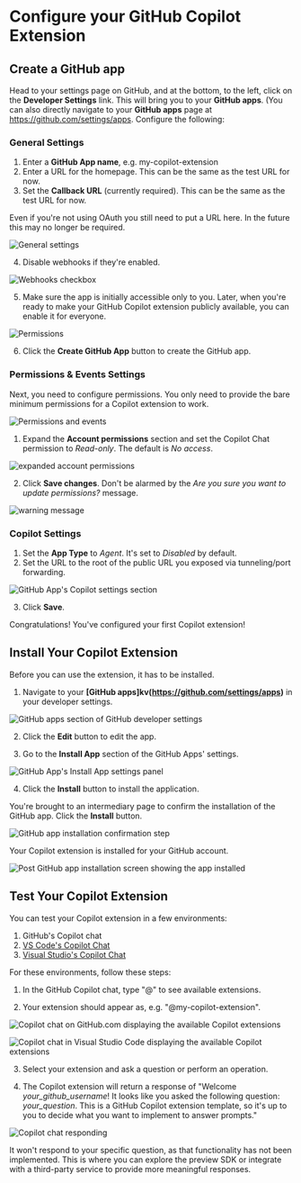 # Configure your GitHub Copilot Extension

## Create a GitHub app

Head to your settings page on GitHub, and at the bottom, to the left, click on the **Developer Settings** link. This will bring you to your **GitHub apps**. (You can also directly navigate to your **GitHub apps** page at https://github.com/settings/apps. Configure the following:

### General Settings

1. Enter a **GitHub App name**, e.g. my-copilot-extension
2. Enter a URL for the homepage. This can be the same as the test URL for now.
3. Set the **Callback URL** (currently required). This can be the same as the test URL for now. 
<!-- ***** If these (Homepage URL and Callback URL) are indicated in the first part of the article, how best to reference it here? ***** --> 
Even if you're not using OAuth you still need to put a URL here. In the future this may no longer be required.

![General settings](./images/general_settings.png)

4. Disable webhooks if they're enabled.

![Webhooks checkbox](./images/webhooks.png)

5. Make sure the app is initially accessible only to you. Later, when you're ready to make your GitHub Copilot extension publicly available, you can enable it for everyone.

![Permissions](./images/permissions.png)

6. Click the **Create GitHub App** button to create the GitHub app.

### Permissions & Events Settings

Next, you need to configure permissions. You only need to provide the bare minimum permissions for a Copilot extension to work.

![Permissions and events](./images/permissions_and_events.png)

1. Expand the **Account permissions** section and set the Copilot Chat permission to *Read-only*. The default is *No access*.

![expanded account permissions](./images/account_permissions.png)

2. Click **Save changes**. Don't be alarmed by the *Are you sure you want to update permissions?* message.

![warning message](./images/warning.png)

### Copilot Settings

1. Set the **App Type** to *Agent*. It's set to *Disabled* by default.
2. Set the URL to the root of the public URL you exposed via tunneling/port forwarding.
<!-- ***** this refers to steps in the first part of the article, which have been omitted ***** -->

![GitHub App's Copilot settings section](./images/github_apps.png)

3. Click **Save**.

Congratulations! You've configured your first Copilot extension!

## Install Your Copilot Extension

Before you can use the extension, it has to be installed.

1. Navigate to your **[GitHub apps]kv(https://github.com/settings/apps)** in your developer settings.

![GitHub apps section of GitHub developer settings](./images/github_apps_2.png)

2. Click the **Edit** button to edit the app.

3. Go to the **Install App** section of the GitHub Apps' settings.

![GitHub App's Install App settings panel](./images/install_copilot.png)

4. Click the **Install** button to install the application.

You're brought to an intermediary page to confirm the installation of the GitHub app. Click the **Install** button.

![GitHub app installation confirmation step](./images/confirm.png)

Your Copilot extension is installed for your GitHub account.

![Post GitHub app installation screen showing the app installed](./images/confirmed.png)

## Test Your Copilot Extension

You can test your Copilot extension in a few environments:

1. GitHub's Copilot chat
2. [VS Code's Copilot Chat](https://marketplace.visualstudio.com/items?itemName=VisualStudioExptTeam.VSGitHubCopilot)
3. [Visual Studio's Copilot Chat](https://learn.microsoft.com/en-us/visualstudio/ide/visual-studio-github-copilot-chat?view=vs-2022)

For these environments, follow these steps:

1. In the GitHub Copilot chat, type "@" to see available extensions.

2. Your extension should appear as, e.g. "@my-copilot-extension".

![Copilot chat on GitHub.com displaying the available Copilot extensions](./images/test.png)

![Copilot chat in Visual Studio Code displaying the available Copilot extensions](./images/extensions.png)

3. Select your extension and ask a question or perform an operation.

4. The Copilot extension will return a response of "Welcome *your_github_username*! It looks like you asked the following question: *your_question*. This is a GitHub Copilot extension template, so it's up to you to decide what you want to implement to answer prompts."


![Copilot chat responding](./images/vs_code.png)

It won't respond to your specific question, as that functionality has not been implemented. This is where you can explore the preview SDK or integrate with a third-party service to provide more meaningful responses.
